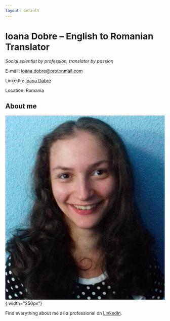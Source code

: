 ```yaml
---
layout: default
---
```


# Ioana Dobre – English to Romanian Translator

*Social scientist by profession, translator by passion*

E-mail: [ioana.dobre@protonmail.com](mailto:ioana.dobre@protonmail.com)

LinkedIn: [Ioana Dobre](https://www.linkedin.com/in/ioana-dobre-803625226/)

Location: Romania



## About me

![portfolio picture](assets/portfolio_picture.png){:width="250px"}

 Find everything about me as a professional on [LinkedIn](https://www.linkedin.com/in/ioana-dobre-803625226/).




